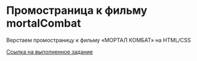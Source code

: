 # Промостраница к фильму mortalCombat

Верстаем промостраницу к фильму «МОРТАЛ КОМБАТ» на HTML/CSS

[Ссылка на выполненное задание](https://evgenprushk.github.io/mortalCombat/)